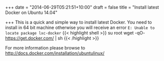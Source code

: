 +++
date = "2014-06-29T05:21:51+10:00"
draft = false
title = "Install latest Docker on Ubuntu 14.04"

+++
This is a quick and simple way to install latest Docker. You need to install in 64 bit machine otherwise you will receive an error `E: Unable to locate package lxc-docker`
{{< highlight shell >}}
su root
wget -qO- https://get.docker.com/ | sh
{{< /highlight >}}
<!--more-->
For more information please browse to http://docs.docker.com/installation/ubuntulinux/